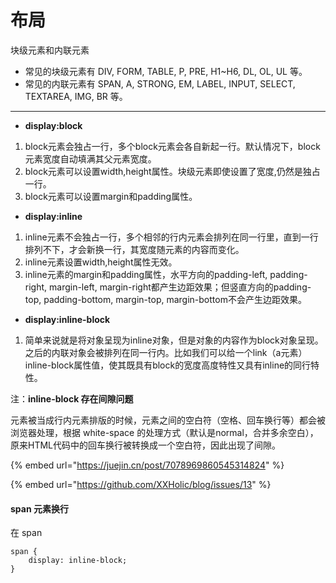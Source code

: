 # 布局

块级元素和内联元素

* 常见的块级元素有 DIV, FORM, TABLE, P, PRE, H1\~H6, DL, OL, UL 等。
* 常见的内联元素有 SPAN, A, STRONG, EM, LABEL, INPUT, SELECT, TEXTAREA, IMG, BR 等。

***

* **display:block**

1. block元素会独占一行，多个block元素会各自新起一行。默认情况下，block元素宽度自动填满其父元素宽度。
2. block元素可以设置width,height属性。块级元素即使设置了宽度,仍然是独占一行。
3. block元素可以设置margin和padding属性。

* **display:inline**

1. inline元素不会独占一行，多个相邻的行内元素会排列在同一行里，直到一行排列不下，才会新换一行，其宽度随元素的内容而变化。
2. inline元素设置width,height属性无效。
3. inline元素的margin和padding属性，水平方向的padding-left, padding-right, margin-left, margin-right都产生边距效果；但竖直方向的padding-top, padding-bottom, margin-top, margin-bottom不会产生边距效果。

* **display:inline-block**

1. 简单来说就是将对象呈现为inline对象，但是对象的内容作为block对象呈现。之后的内联对象会被排列在同一行内。比如我们可以给一个link（a元素）inline-block属性值，使其既具有block的宽度高度特性又具有inline的同行特性。

注：**inline-block 存在间隙问题**

元素被当成行内元素排版的时候，元素之间的空白符（空格、回车换行等）都会被浏览器处理，根据 white-space 的处理方式（默认是normal，合并多余空白），原来HTML代码中的回车换行被转换成一个空白符，因此出现了间隙。

{% embed url="https://juejin.cn/post/7078969860545314824" %}

{% embed url="https://github.com/XXHolic/blog/issues/13" %}

#### span 元素换行

在 span&#x20;

```
span {
    display: inline-block;
}
```
